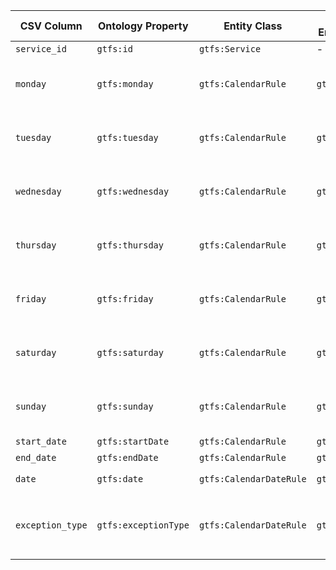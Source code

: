 | CSV Column     | Ontology Property        | Entity Class           | Related Entity Class | Subject Generation                                                  | Join Condition          | Datatype      | Function Name        | Function Output                                                                 |
|----------------|---------------------------|--------------------------|-----------------------|----------------------------------------------------------------------|-------------------------|---------------|-----------------------|----------------------------------------------------------------------------------|
| `service_id`   | `gtfs:id`                 | `gtfs:Service`          | -                     | `http://vocab.gtfs.org/terms#Service/{service_id}`                  | -                       | `xsd:string`  | -                     |  |
| `monday`       | `gtfs:monday`             | `gtfs:CalendarRule`     | `gtfs:Service`        | `http://vocab.gtfs.org/terms#CalendarRule/{service_id}`             | `service_id`            | | `mapDayAvailability` |"0" → "http://transport.linkeddata.es/kos/day/not-available", "1" → "http://transport.linkeddata.es/kos/day/available"|
| `tuesday`      | `gtfs:tuesday`            | `gtfs:CalendarRule`     | `gtfs:Service`        | `http://vocab.gtfs.org/terms#CalendarRule/{service_id}`             | `service_id`            | | `mapDayAvailability` |"0" → "http://transport.linkeddata.es/kos/day/not-available", "1" → "http://transport.linkeddata.es/kos/day/available"|
| `wednesday`    | `gtfs:wednesday`          | `gtfs:CalendarRule`     | `gtfs:Service`        | `http://vocab.gtfs.org/terms#CalendarRule/{service_id}`             | `service_id`            | | `mapDayAvailability` |"0" → "http://transport.linkeddata.es/kos/day/not-available", "1" → "http://transport.linkeddata.es/kos/day/available"|
| `thursday`     | `gtfs:thursday`           | `gtfs:CalendarRule`     | `gtfs:Service`        | `http://vocab.gtfs.org/terms#CalendarRule/{service_id}`             | `service_id`            | | `mapDayAvailability` |"0" → "http://transport.linkeddata.es/kos/day/not-available", "1" → "http://transport.linkeddata.es/kos/day/available"|
| `friday`       | `gtfs:friday`             | `gtfs:CalendarRule`     | `gtfs:Service`        | `http://vocab.gtfs.org/terms#CalendarRule/{service_id}`             | `service_id`            | | `mapDayAvailability` |"0" → "http://transport.linkeddata.es/kos/day/not-available", "1" → "http://transport.linkeddata.es/kos/day/available"|
| `saturday`     | `gtfs:saturday`           | `gtfs:CalendarRule`     | `gtfs:Service`        | `http://vocab.gtfs.org/terms#CalendarRule/{service_id}`             | `service_id`            | | `mapDayAvailability` |"0" → "http://transport.linkeddata.es/kos/day/not-available", "1" → "http://transport.linkeddata.es/kos/day/available"|
| `sunday`       | `gtfs:sunday`             | `gtfs:CalendarRule`     | `gtfs:Service`        | `http://vocab.gtfs.org/terms#CalendarRule/{service_id}`             | `service_id`            | | `mapDayAvailability` |"0" → "http://transport.linkeddata.es/kos/day/not-available", "1" → "http://transport.linkeddata.es/kos/day/available"|
| `start_date`   | `gtfs:startDate`          | `gtfs:CalendarRule`     | `gtfs:Service`        | `http://vocab.gtfs.org/terms#CalendarRule/{service_id}`             | `service_id`            | `xsd:date`    | -                     |                                                           |
| `end_date`     | `gtfs:endDate`            | `gtfs:CalendarRule`     | `gtfs:Service`        | `http://vocab.gtfs.org/terms#CalendarRule/{service_id}`             | `service_id`            | `xsd:date`    | -                     |                                                   |
| `date`         | `gtfs:date`               | `gtfs:CalendarDateRule` | `gtfs:Service`        | `http://vocab.gtfs.org/terms#CalendarDateRule/{service_id}/{date}` | `service_id` and `date` | `xsd:date`    | -                     |                                                                  |
| `exception_type`| `gtfs:exceptionType`     | `gtfs:CalendarDateRule` | `gtfs:Service`        | `http://vocab.gtfs.org/terms#CalendarDateRule/{service_id}/{date}` | `service_id` and `date` | | `mapExceptionType`    | "1" → "http://transport.linkeddata.es/kos/exception-type/added", "2" → "http://transport.linkeddata.es/kos/exception-type/removed"  |
